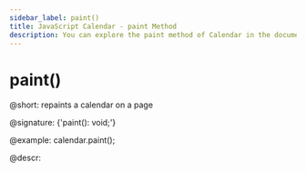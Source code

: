 ```yaml
---
sidebar_label: paint()
title: JavaScript Calendar - paint Method
description: You can explore the paint method of Calendar in the documentation of the DHTMLX JavaScript UI library. Browse developer guides and API reference, try out code examples and live demos, and download a free 30-day evaluation version of DHTMLX Suite.
---
```


# paint()

@short: repaints a calendar on a page

@signature: {'paint(): void;'}

@example:
calendar.paint();

@descr:
